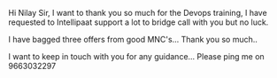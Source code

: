 Hi Nilay Sir, I want to thank you so much for the Devops training, I have requested to Intellipaat support a lot to bridge call with you but no luck.

I have bagged three offers from good MNC's... Thank you so much..

I want to keep in touch with you for any guidance... Please  ping me on 9663032297
